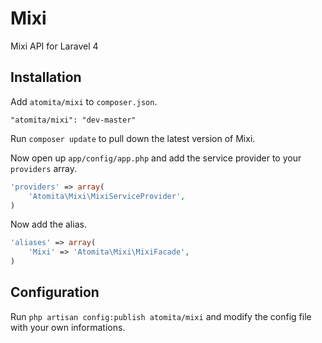 # Mixi

Mixi API for Laravel 4



## Installation

Add `atomita/mixi` to `composer.json`.
```
"atomita/mixi": "dev-master"
```
    
Run `composer update` to pull down the latest version of Mixi.

Now open up `app/config/app.php` and add the service provider to your `providers` array.
```php
'providers' => array(
	'Atomita\Mixi\MixiServiceProvider',
)
```

Now add the alias.
```php
'aliases' => array(
	'Mixi' => 'Atomita\Mixi\MixiFacade',
)
```


## Configuration

Run `php artisan config:publish atomita/mixi` and modify the config file with your own informations.


